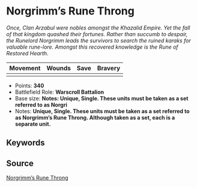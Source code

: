 # Norgrimm’s Rune Throng

_Once, Clan Arzabul were nobles amongst the Khazalid Empire. Yet the fall of that kingdom quashed their fortunes. Rather than succumb to despair, the Runelord Norgrimm leads the survivors to search the ruined karaks for valuable rune-lore. Amongst this recovered knowledge is the Rune of Restored Hearth._


| Movement | Wounds | Save | Bravery |
|:--------:|:------:|:----:|:-------:|
|  |  |  |  |

* Points: **340**
* Battlefield Role: **Warscroll Battalion**
* Base size: **Notes: Unique, Single. These units must be taken as a set referred to as Norgri**
* Notes: **Unique, Single. These units must be taken as a set referred to as Norgrimm’s Rune Throng. Although taken as a set, each is a separate unit.**

## Keywords



## Source

[Norgrimm’s Rune Throng](https://wahapedia.ru/aos3/factions/stormcast-eternals/Norgrimm-s-Rune-Throng)
